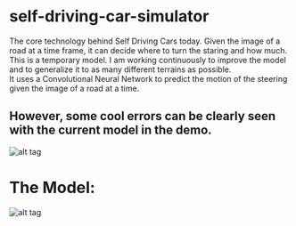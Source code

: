 # self-driving-car-simulator
The core technology behind Self Driving Cars today. Given the image of a road at a time frame, it can decide where to turn the staring and how much. This is a temporary model. I am working continuously to improve the model and to generalize it to as many different terrains as possible.    
It uses a Convolutional Neural Network to predict the motion of the steering given the image of a road at a time.    
## However, some cool errors can be clearly seen with the current model in the demo.    

![alt tag](https://raw.githubusercontent.com/yugrocks/self-driving-car-simulator/master/demo.gif)      

# The Model:    

![alt tag](https://raw.githubusercontent.com/yugrocks/self-driving-car-simulator/master/model.png)    

